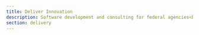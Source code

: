 ```yaml
---
title: Deliver Innovation
description: Software development and consulting for federal agencies<br>and partners.
section: delivery
---
```

